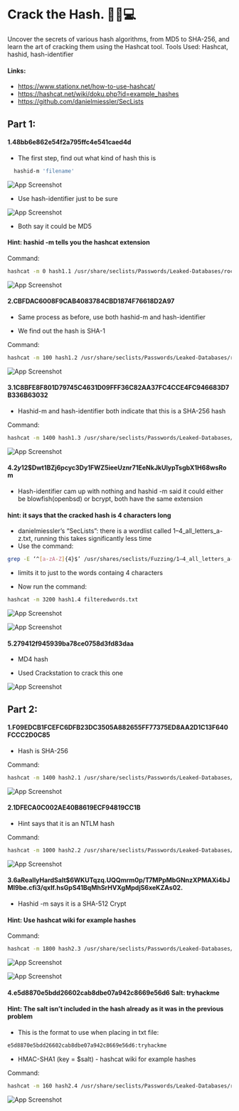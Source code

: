 # Crack the Hash. 🕵️‍♂️💻

  
Uncover the secrets of various hash algorithms, from MD5 to SHA-256, and learn the art of cracking them using the Hashcat tool.
Tools Used: Hashcat, hashid, hash-identifier  
#### Links: 
- https://www.stationx.net/how-to-use-hashcat/
- https://hashcat.net/wiki/doku.php?id=example_hashes
- https://github.com/danielmiessler/SecLists


## Part 1:

#### 1.48bb6e862e54f2a795ffc4e541caed4d 

- The first step, find out what kind of hash this is

```bash
  hashid-m 'filename'
```
![App Screenshot](https://miro.medium.com/v2/resize:fit:640/format:webp/1*hFON28fehvZuMfNZTma_fw.png) 

- Use hash-identifier just to be sure

![App Screenshot](https://miro.medium.com/v2/resize:fit:720/format:webp/1*b_9IhG9_oNc-Zq4ibRBEMg.png) 

- Both say it could be MD5 

#### Hint: hashid -m tells you the hashcat extension

Command:
```bash
hashcat -m 0 hash1.1 /usr/share/seclists/Passwords/Leaked-Databases/rockyou.txt
```
![App Screenshot](https://miro.medium.com/v2/resize:fit:720/format:webp/1*x6It5Y8wsmc4INQRMsO4mg.png) 

#### 2.CBFDAC6008F9CAB4083784CBD1874F76618D2A97
- Same process as before, use both hashid-m and hash-identifier

- We find out the hash is SHA-1 

Command:
```bash
hashcat -m 100 hash1.2 /usr/share/seclists/Passwords/Leaked-Databases/rockyou.txt
```

![App Screenshot](https://miro.medium.com/v2/resize:fit:720/format:webp/1*5e6ERpGCRyfjJZXqD2JEsQ.png) 

#### 3.1C8BFE8F801D79745C4631D09FFF36C82AA37FC4CCE4FC946683D7B336B63032

- Hashid-m and hash-identifier both indicate that this is a SHA-256 hash 

Command:
```bash
hashcat -m 1400 hash1.3 /usr/share/seclists/Passwords/Leaked-Databases/rockyou.txt
```   

![App Screenshot](https://miro.medium.com/v2/resize:fit:720/format:webp/1*nuQncFK2zPqNxdroBpCRJA.png)

#### 4.$2y$12$Dwt1BZj6pcyc3Dy1FWZ5ieeUznr71EeNkJkUlypTsgbX1H68wsRom 

- Hash-identifier cam up with nothing and hashid -m said it could either be blowfish(openbsd) or bcrypt, both have the same extension 

#### hint: it says that the cracked hash is 4 characters long 
- danielmiessler’s “SecLists”: there is a wordlist called 1–4_all_letters_a-z.txt, running this takes significantly less time
- Use the command: 

```bash
grep -E ‘^[a-zA-Z]{4}$’ /usr/shares/seclists/Fuzzing/1–4_all_letters_a-z.txt > filteredwords.txt
``` 
- limits it to just to the words containg 4 characters

- Now run the command: 

```bash
hashcat -m 3200 hash1.4 filteredwords.txt
``` 

![App Screenshot](https://miro.medium.com/v2/resize:fit:640/format:webp/1*LWp2B63zcIl-iLF2_9VRNw.png) 

![App Screenshot](https://miro.medium.com/v2/resize:fit:720/format:webp/1*QbbAeJ50WbZs0XEkSH44Rw.png)

#### 5.279412f945939ba78ce0758d3fd83daa 

- MD4 hash 

- Used Crackstation to crack this one 


![App Screenshot](https://miro.medium.com/v2/resize:fit:720/format:webp/1*d95ZNrmUtETuC6fITzJF3Q.png)


## Part 2:

#### 1.F09EDCB1FCEFC6DFB23DC3505A882655FF77375ED8AA2D1C13F640FCCC2D0C85 

- Hash is SHA-256   

Command:

```bash
hashcat -m 1400 hash2.1 /usr/share/seclists/Passwords/Leaked-Databases/rockyou.txt
```  

![App Screenshot](https://miro.medium.com/v2/resize:fit:720/format:webp/1*NySrmjlcxT5LyDntiKpq6Q.png) 

#### 2.1DFECA0C002AE40B8619ECF94819CC1B 

- Hint says that it is an NTLM hash 

Command: 

```bash
hashcat -m 1000 hash2.2 /usr/share/seclists/Passwords/Leaked-Databases/rockyou.txt
```  

![App Screenshot](https://miro.medium.com/v2/resize:fit:720/format:webp/1*ArY74ziqFKQT4OC50krGVA.png) 

#### 3.$6$aReallyHardSalt$6WKUTqzq.UQQmrm0p/T7MPpMbGNnzXPMAXi4bJMl9be.cfi3/qxIf.hsGpS41BqMhSrHVXgMpdjS6xeKZAs02.

- Hashid -m says it is a SHA-512 Crypt 
#### Hint: Use hashcat wiki for example hashes 

Command: 

```bash
hashcat -m 1800 hash2.3 /usr/share/seclists/Passwords/Leaked-Databases/rockyou.txt
```  

![App Screenshot](https://miro.medium.com/v2/resize:fit:720/format:webp/1*RNRUaqxWh2VHj-_e_FHLwQ.png) 

![App Screenshot](https://miro.medium.com/v2/resize:fit:720/format:webp/1*oyFjbzET70yIqbua5yveNg.png)

#### 4.e5d8870e5bdd26602cab8dbe07a942c8669e56d6 Salt: tryhackme 

#### Hint: The salt isn’t included in the hash already as it was in the previous problem

- This is the format to use when placing in txt file:
```bash 
e5d8870e5bdd26602cab8dbe07a942c8669e56d6:tryhackme
```  

- HMAC-SHA1 (key = $salt) - hashcat wiki for example hashes 


Command: 

```bash
hashcat -m 160 hash2.4 /usr/share/seclists/Passwords/Leaked-Databases/rockyou.txt
```  

![App Screenshot](https://miro.medium.com/v2/resize:fit:720/format:webp/1*aInGoaFVMNkTAaHFA0s3Ww.png)
